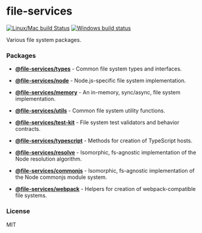 # file-services
[![Linux/Mac build Status](https://travis-ci.com/wixplosives/file-services.svg?token=JxepjChyzQB66ehAYhtG&branch=master)](https://travis-ci.com/wixplosives/file-services)
[![Windows build status](https://ci.appveyor.com/api/projects/status/gjkq0qf47j44bp64/branch/master?svg=true)](https://ci.appveyor.com/project/AlexShemeshWix/file-services/branch/master)

Various file system packages.

### Packages

- **[@file-services/types](https://github.com/wixplosives/file-services/tree/master/packages/types)** - Common file system types and interfaces.

- **[@file-services/node](https://github.com/wixplosives/file-services/tree/master/packages/node)** - Node.js-specific file system implementation.

- **[@file-services/memory](https://github.com/wixplosives/file-services/tree/master/packages/memory)** - An in-memory, sync/async, file system implementation.

- **[@file-services/utils](https://github.com/wixplosives/file-services/tree/master/packages/utils)** - Common file system utility functions.

- **[@file-services/test-kit](https://github.com/wixplosives/file-services/tree/master/packages/test-kit)** - File system test validators and behavior contracts.

- **[@file-services/typescript](https://github.com/wixplosives/file-services/tree/master/packages/typescript)** - Methods for creation of TypeScript hosts.

- **[@file-services/resolve](https://github.com/wixplosives/file-services/tree/master/packages/resolve)** - Isomorphic, fs-agnostic implementation of the Node resolution algorithm.

- **[@file-services/commonjs](https://github.com/wixplosives/file-services/tree/master/packages/commonjs)** - Isomorphic, fs-agnostic implementation of the Node commonjs module system.

- **[@file-services/webpack](https://github.com/wixplosives/file-services/tree/master/packages/webpack)** - Helpers for creation of webpack-compatible file systems.

### License

MIT
